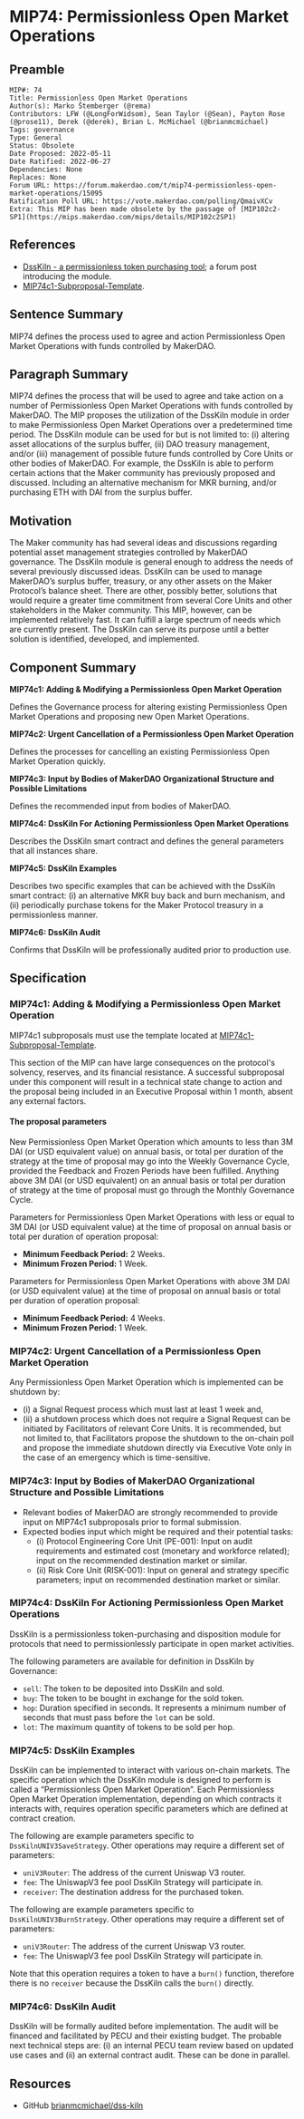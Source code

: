 # MIP74: Permissionless Open Market Operations

## Preamble

```
MIP#: 74
Title: Permissionless Open Market Operations
Author(s): Marko Štemberger (@rema)
Contributors: LFW (@LongForWidsom), Sean Taylor (@Sean), Payton Rose (@prose11), Derek (@derek), Brian L. McMichael (@brianmcmichael)
Tags: governance
Type: General
Status: Obsolete
Date Proposed: 2022-05-11
Date Ratified: 2022-06-27
Dependencies: None
Replaces: None
Forum URL: https://forum.makerdao.com/t/mip74-permissionless-open-market-operations/15095
Ratification Poll URL: https://vote.makerdao.com/polling/QmaivXCv
Extra: This MIP has been made obsolete by the passage of [MIP102c2-SP1](https://mips.makerdao.com/mips/details/MIP102c2SP1)
```

## References

* [DssKiln - a permissionless token purchasing tool](https://forum.makerdao.com/t/dsskiln-a-permissionless-token-purchasing-tool/14943); a forum post introducing the module.
* [MIP74c1-Subproposal-Template](https://github.com/makerdao/mips/blob/master/MIP74/MIP74c1-Subproposal-Template.md).

## Sentence Summary

MIP74 defines the process used to agree and action Permissionless Open Market Operations with funds controlled by MakerDAO.

## Paragraph Summary

MIP74 defines the process that will be used to agree and take action on a number of Permissionless Open Market Operations with funds controlled by MakerDAO. The MIP proposes the utilization of the DssKiln module in order to make Permissionless Open Market Operations over a predetermined time period. The DssKiln module can be used for but is not limited to: (i) altering asset allocations of the surplus buffer, (ii) DAO treasury management, and/or (iii) management of possible future funds controlled by Core Units or other bodies of MakerDAO. For example, the DssKiln is able to perform certain actions that the Maker community has previously proposed and discussed. Including an alternative mechanism for MKR burning, and/or purchasing ETH with DAI from the surplus buffer.

## Motivation

The Maker community has had several ideas and discussions regarding potential asset management strategies controlled by MakerDAO governance. The DssKiln module is general enough to address the needs of several previously discussed ideas. DssKiln can be used to manage MakerDAO’s surplus buffer, treasury, or any other assets on the Maker Protocol’s balance sheet. There are other, possibly better, solutions that would require a greater time commitment from several Core Units and other stakeholders in the Maker community. This MIP, however, can be implemented relatively fast. It can fulfill a large spectrum of needs which are currently present. The DssKiln can serve its purpose until a better solution is identified, developed, and implemented.

## Component Summary

**MIP74c1: Adding & Modifying a Permissionless Open Market Operation**

Defines the Governance process for altering existing Permissionless Open Market Operations and proposing new Open Market Operations.

**MIP74c2: Urgent Cancellation of a Permissionless Open Market Operation**

Defines the processes for cancelling an existing Permissionless Open Market Operation quickly.

**MIP74c3: Input by Bodies of MakerDAO Organizational Structure and Possible Limitations**

Defines the recommended input from bodies of MakerDAO.

**MIP74c4: DssKiln For Actioning Permissionless Open Market Operations**

Describes the DssKiln smart contract and defines the general parameters that all instances share.

**MIP74c5: DssKiln Examples**

Describes two specific examples that can be achieved with the DssKiln smart contract: (i) an alternative MKR buy back and burn mechanism, and (ii) periodically purchase tokens for the Maker Protocol treasury in a permissionless manner.

**MIP74c6: DssKiln Audit**

Confirms that DssKiln will be professionally audited prior to production use.

## Specification

### MIP74c1: Adding & Modifying a Permissionless Open Market Operation

MIP74c1 subproposals must use the template located at [MIP74c1-Subproposal-Template](https://github.com/makerdao/mips/blob/master/MIP74/MIP74c1-Subproposal-Template.md).

This section of the MIP can have large consequences on the protocol's solvency, reserves, and its financial resistance. A successful subproposal under this component will result in a technical state change to action and the proposal being included in an Executive Proposal within 1 month, absent any external factors.

#### The proposal parameters

New Permissionless Open Market Operation which amounts to less than 3M DAI (or USD equivalent value) on annual basis, or total per duration of the strategy at the time of proposal may go into the Weekly Governance Cycle, provided the Feedback and Frozen Periods have been fulfilled. Anything above 3M DAI (or USD equivalent) on an annual basis or total per duration of strategy at the time of proposal must go through the Monthly Governance Cycle.

Parameters for Permissionless Open Market Operations with less or equal to 3M DAI (or USD equivalent value) at the time of proposal on annual basis or total per duration of operation proposal:

* **Minimum Feedback Period:** 2 Weeks.
* **Minimum Frozen Period:** 1 Week.

Parameters for Permissionless Open Market Operations with above 3M DAI (or USD equivalent value) at the time of proposal on annual basis or total per duration of operation proposal:

* **Minimum Feedback Period:** 4 Weeks.
* **Minimum Frozen Period:** 1 Week.

### MIP74c2: Urgent Cancellation of a Permissionless Open Market Operation

Any Permissionless Open Market Operation which is implemented can be shutdown by:

* (i) a Signal Request process which must last at least 1 week and,
* (ii) a shutdown process which does not require a Signal Request can be initiated by Facilitators of relevant Core Units. It is recommended, but not limited to, that Facilitators propose the shutdown to the on-chain poll and propose the immediate shutdown directly via Executive Vote only in the case of an emergency which is time-sensitive.

### MIP74c3: Input by Bodies of MakerDAO Organizational Structure and Possible Limitations

* Relevant bodies of MakerDAO are strongly recommended to provide input on MIP74c1 subproposals prior to formal submission.
* Expected bodies input which might be required and their potential tasks:
    * (i) Protocol Engineering Core Unit (PE-001): Input on audit requirements and estimated cost (monetary and workforce related); input on the recommended destination market or similar.
    * (ii) Risk Core Unit (RISK-001): Input on general and strategy specific parameters; input on recommended destination market or similar.

### MIP74c4: DssKiln For Actioning Permissionless Open Market Operations

DssKiln is a permissionless token-purchasing and disposition module for protocols that need to permissionlessly participate in open market activities.

The following parameters are available for definition in DssKiln by Governance:

* `sell`: The token to be deposited into DssKiln and sold.
* `buy`: The token to be bought in exchange for the sold token.
* `hop`: Duration specified in seconds. It represents a minimum number of seconds that must pass before the `lot` can be sold.
* `lot`: The maximum quantity of tokens to be sold per hop.

### MIP74c5: DssKiln Examples

DssKiln can be implemented to interact with various on-chain markets. The specific operation which the DssKiln module is designed to perform is called a “Permissionless Open Market Operation”. Each Permissionless Open Market Operation implementation, depending on which contracts it interacts with, requires operation specific parameters which are defined at contract creation.

The following are example parameters specific to `DssKilnUNIV3SaveStrategy`. Other operations may require a different set of parameters:

* `uniV3Router`: The address of the current Uniswap V3 router.
* `fee`: The UniswapV3 fee pool DssKiln Strategy will participate in.
* `receiver`: The destination address for the purchased token.

The following are example parameters specific to `DssKilnUNIV3BurnStrategy`. Other operations may require a different set of parameters:

* `uniV3Router`: The address of the current Uniswap V3 router.
* `fee`: The UniswapV3 fee pool DssKiln Strategy will participate in.

Note that this operation requires a token to have a `burn()` function, therefore there is no `receiver` because the DssKiln calls the `burn()` directly.

### MIP74c6: DssKiln Audit

DssKiln will be formally audited before implementation. The audit will be financed and facilitated by PECU and their existing budget. The probable next technical steps are: (i) an internal PECU team review based on updated use cases and (ii) an external contract audit. These can be done in parallel.

## Resources

* GitHub [brianmcmichael/dss-kiln](https://github.com/brianmcmichael/dss-kiln)

